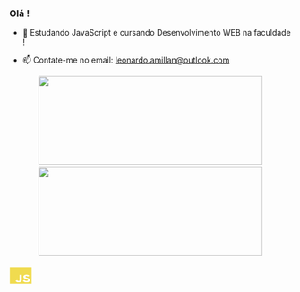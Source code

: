### Olá !


- 🌱 Estudando JavaScript e cursando Desenvolvimento WEB na faculdade !

- 📫 Contate-me no email: leonardo.amillan@outlook.com

<div align="center">
  <a href="https://github.com/leomillan22">
  <img height="160em" width="400em"src="https://github-readme-stats.vercel.app/api?username=leomillan22&show_icons=true&theme=tokyonight&include_all_commits=true&count_private=true"/>
  <img height="160em" width="400em"src="https://github-readme-stats.vercel.app/api/top-langs/?username=leomillan22&layout=compact&langs_count=7&theme=tokyonight"/>
</div>
  <div style="display: inline_block"><br>
  <img align="center" alt="Leo-Python" height="30" width="40" src="https://raw.githubusercontent.com/devicons/devicon/master/icons/javascript/javascript-plain.svg">
</div>
